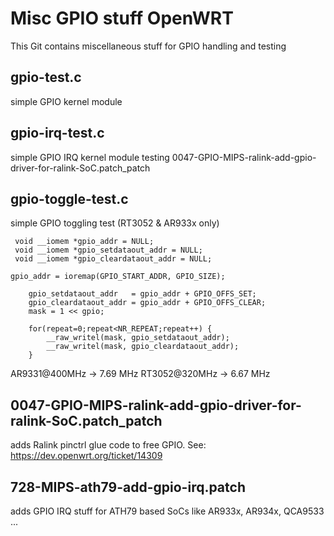 Misc GPIO stuff OpenWRT
=======================
This Git contains miscellaneous stuff for GPIO handling and testing

gpio-test.c
-----------
simple GPIO kernel module

gpio-irq-test.c
---------------
simple GPIO IRQ kernel module testing 0047-GPIO-MIPS-ralink-add-gpio-driver-for-ralink-SoC.patch\_patch

gpio-toggle-test.c
------------------
simple GPIO toggling test (RT3052 & AR933x only)
```
 void __iomem *gpio_addr = NULL;
 void __iomem *gpio_setdataout_addr = NULL;
 void __iomem *gpio_cleardataout_addr = NULL;

gpio_addr = ioremap(GPIO_START_ADDR, GPIO_SIZE);

    gpio_setdataout_addr   = gpio_addr + GPIO_OFFS_SET;
    gpio_cleardataout_addr = gpio_addr + GPIO_OFFS_CLEAR;
    mask = 1 << gpio;

    for(repeat=0;repeat<NR_REPEAT;repeat++) {
        __raw_writel(mask, gpio_setdataout_addr);
        __raw_writel(mask, gpio_cleardataout_addr);
    }
```

AR9331@400MHz -> 7.69 MHz
RT3052@320MHz -> 6.67 MHz


0047-GPIO-MIPS-ralink-add-gpio-driver-for-ralink-SoC.patch\_patch
-----------------------------------------------------------------
adds Ralink pinctrl glue code to free GPIO. See: https://dev.openwrt.org/ticket/14309


728-MIPS-ath79-add-gpio-irq.patch
---------------------------------
adds GPIO IRQ stuff for ATH79 based SoCs like AR933x, AR934x, QCA9533 ...

